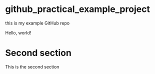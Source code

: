 # github_practical_example_project
this is my example GitHub repo

Hello, world!

# Second section
This is the second section
